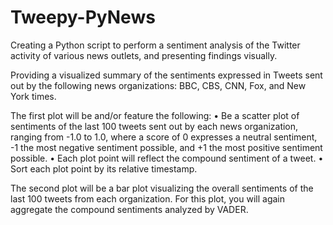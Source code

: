 # Tweepy-PyNews
Creating a Python script to perform a sentiment analysis of the Twitter activity of various news outlets, and presenting findings visually. 

Providing a visualized summary of the sentiments expressed in Tweets sent out by the following news organizations: BBC, CBS, CNN, Fox, and New York times. 

The first plot will be and/or feature the following: 
•	Be a scatter plot of sentiments of the last 100 tweets sent out by each news organization, ranging from -1.0 to 1.0, where a score of 0 expresses a neutral sentiment, -1 the most negative sentiment possible, and +1 the most positive sentiment possible.
•	Each plot point will reflect the compound sentiment of a tweet. 
•	Sort each plot point by its relative timestamp. 

The second plot will be a bar plot visualizing the overall sentiments of the last 100 tweets from each organization. For this plot, you will again aggregate the compound sentiments analyzed by VADER. 
